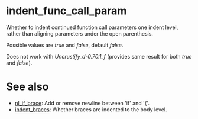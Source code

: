 # indent_func_call_param

Whether to indent continued function call parameters one indent level, rather than aligning parameters under the open parenthesis.

Possible values are _true_ and _false_, default _false_.

Does not work with _Uncrustify_d-0.70.1_f_ (provides same result for both _true_ and _false_).

# See also

* [nl_if_brace](../newline_options/nl_if_brace.md): Add or remove newline between 'if' and '{'.
* [indent_braces](indent_braces.md): Whether braces are indented to the body level.
